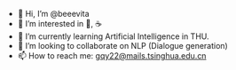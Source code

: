 - 👋 Hi, I’m @beeevita
- 👀 I’m interested in 🎵, ☕️
- 🌱 I’m currently learning Artificial Intelligence in THU.
- 💞️ I’m looking to collaborate on NLP (Dialogue generation)
- 📫 How to reach me: gqy22@mails.tsinghua.edu.cn

<!---
beeevita/beeevita is a ✨ special ✨ repository because its `README.md` (this file) appears on your GitHub profile.
You can click the Preview link to take a look at your changes.
--->
